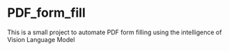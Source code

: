 # PDF_form_fill
This is a small project to automate PDF form filling using the intelligence of Vision Language Model
